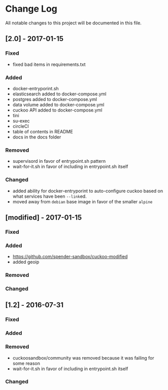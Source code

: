Change Log
==========

All notable changes to this project will be documented in this file.

[2.0] - 2017-01-15
---------------------

### Fixed

- fixed bad items in requirements.txt

### Added

- docker-entryporint.sh
- elasticsearch added to docker-compose.yml
- postgres added to docker-compose.yml
- data volume added to docker-compose.yml
- cuckoo API added to docker-compose.yml
- tini
- su-exec
- circleCI
- table of contents in README
- docs in the docs folder

### Removed

- supervisord in favor of entrypoint.sh pattern
- wait-for-it.sh in favor of including in entrypoint.sh itself

### Changed

- added ability for docker-entryporint to auto-configure cuckoo based on what services have been `--link`ed.
- moved away from `debian` base image in favor of the smaller `alpine`

[modified] - 2017-01-15
------------------

### Fixed

### Added

- https://github.com/spender-sandbox/cuckoo-modified
- added geoip

### Removed

### Changed

[1.2] - 2016-07-31
------------------

### Fixed

### Added

### Removed

- cuckoosandbox/community was removed because it was failing for some reason
- wait-for-it.sh in favor of including in entrypoint.sh itself

### Changed
